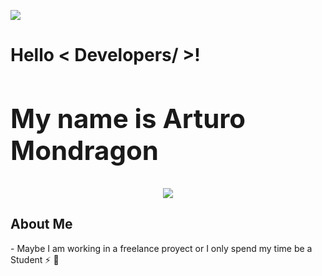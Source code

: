 
<img src = "https://i.pinimg.com/originals/ca/26/2e/ca262e0354eea311c41134c3e4bc3bc2.gif" width = auto> </h1>
<p align='center'>
</p>

<h1> Hello  < Developers/ >! 

<div size='20px'>
	<h2> My name is Arturo Mondragon </h2> 
	<p align="center">
	  <a href="https://skillicons.dev">
	    <img src="https://skillicons.dev/icons?i=git,github,mysql,mongo,typescript" />
	  </a>
	</p>
</div>


<h2> About Me </h2>

<p>- Maybe I am working in a freelance proyect or I only spend my time be a Student ⚡ 💬 </p>
  

